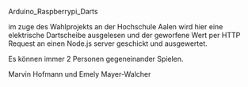 Arduino_Raspberrypi_Darts

im zuge des Wahlprojekts an der Hochschule Aalen wird hier eine
elektrische Dartscheibe ausgelesen und der geworfene Wert per HTTP Request
an einen Node.js server geschickt und ausgewertet.

Es können immer 2 Personen gegeneinander Spielen.

Marvin Hofmann und Emely Mayer-Walcher

